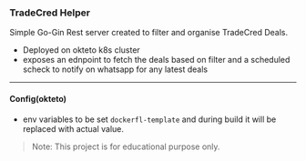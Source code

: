 ### TradeCred Helper

Simple Go-Gin Rest server created to filter and organise TradeCred Deals.

* Deployed on okteto k8s cluster
* exposes an ednpoint to fetch the deals based on filter and a scheduled scheck to notify on whatsapp for any latest deals

-----

#### Config(okteto)
* env variables to be set `dockerfl-template` and during build it will be replaced with actual value.


> Note: This project is for educational purpose only.
